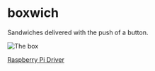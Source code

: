 # boxwich

Sandwiches delivered with the push of a button.

![The box](http://jonjonsonjr.github.io/boxwich/img/gh_box.jpg)

[Raspberry Pi Driver](https://github.com/gabrieltriggs/boxwich)
